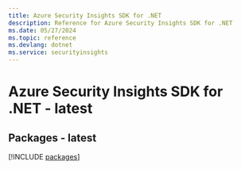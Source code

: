 ```yaml
---
title: Azure Security Insights SDK for .NET
description: Reference for Azure Security Insights SDK for .NET
ms.date: 05/27/2024
ms.topic: reference
ms.devlang: dotnet
ms.service: securityinsights
---
```

# Azure Security Insights SDK for .NET - latest
## Packages - latest
[!INCLUDE [packages](security-insights-index.md)]